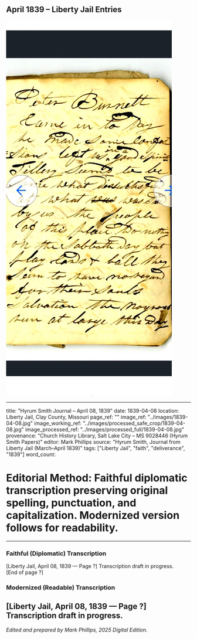 ## April 1839 – Liberty Jail Entries

![Manuscript page thumbnail](../images/1839-04-08.jpg)

---
title: "Hyrum Smith Journal – April 08, 1839"
date: 1839-04-08
location: Liberty Jail, Clay County, Missouri
page_ref: ""
image_ref: "../images/1839-04-08.jpg"
image_working_ref: "../images/processed_safe_crop/1839-04-08.jpg"
image_processed_ref: "../images/processed_full/1839-04-08.jpg"
provenance: "Church History Library, Salt Lake City – MS 9028446 (Hyrum Smith Papers)"
editor: Mark Phillips
source: "Hyrum Smith, Journal from Liberty Jail (March–April 1839)"
tags: ["Liberty Jail", "faith", "deliverance", "1839"]
word_count:
# Editorial Method: Faithful diplomatic transcription preserving original spelling, punctuation, and capitalization. Modernized version follows for readability.
---

### Faithful (Diplomatic) Transcription
[Liberty Jail, April 08, 1839 — Page ?]
Transcription draft in progress.  
[End of page ?]

### Modernized (Readable) Transcription
[Liberty Jail, April 08, 1839 — Page ?]  
Transcription draft in progress.
---
*Edited and prepared by Mark Phillips, 2025 Digital Edition.*
